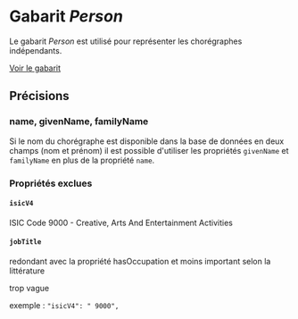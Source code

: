 # Gabarit _Person_

Le gabarit _Person_ est utilisé pour représenter les chorégraphes indépendants.

[Voir le gabarit](person.json)

## Précisions

### name, givenName, familyName

Si le nom du chorégraphe est disponible dans la base de données en deux champs (nom et prénom) il est possible d'utiliser les propriétés `givenName` et `familyName` en plus de la propriété `name`.

### Propriétés exclues

#### ``isicV4``
ISIC Code 9000 - Creative, Arts And Entertainment Activities

#### ``jobTitle``
redondant avec la propriété hasOccupation et moins important selon la littérature

trop vague

exemple :
``
"isicV4": " 9000",
``
